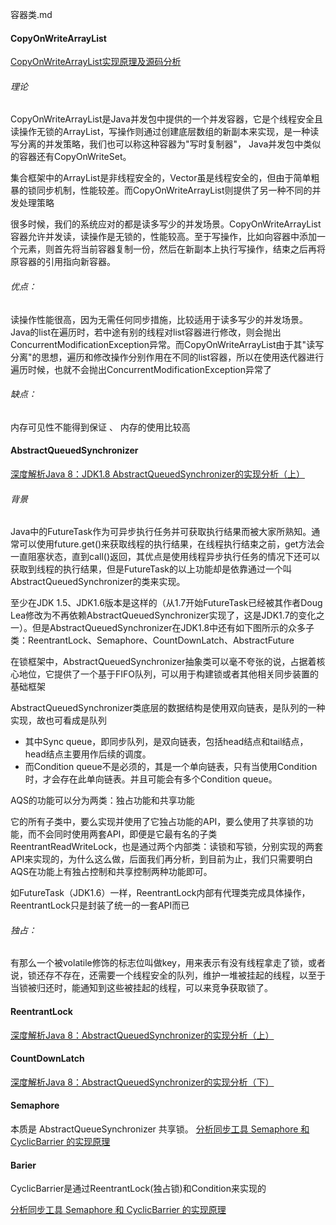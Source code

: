 容器类.md


####  CopyOnWriteArrayList

[CopyOnWriteArrayList实现原理及源码分析](http://www.cnblogs.com/chengxiao/p/6881974.html)

###### 理论

CopyOnWriteArrayList是Java并发包中提供的一个并发容器，它是个线程安全且读操作无锁的ArrayList，写操作则通过创建底层数组的新副本来实现，是一种读写分离的并发策略，我们也可以称这种容器为"写时复制器"，
Java并发包中类似的容器还有CopyOnWriteSet。

集合框架中的ArrayList是非线程安全的，Vector虽是线程安全的，但由于简单粗暴的锁同步机制，性能较差。而CopyOnWriteArrayList则提供了另一种不同的并发处理策略 

很多时候，我们的系统应对的都是读多写少的并发场景。CopyOnWriteArrayList容器允许并发读，读操作是无锁的，性能较高。至于写操作，比如向容器中添加一个元素，则首先将当前容器复制一份，然后在新副本上执行写操作，结束之后再将原容器的引用指向新容器。

###### 优点：
读操作性能很高，因为无需任何同步措施，比较适用于读多写少的并发场景。Java的list在遍历时，若中途有别的线程对list容器进行修改，则会抛出ConcurrentModificationException异常。而CopyOnWriteArrayList由于其"读写分离"的思想，遍历和修改操作分别作用在不同的list容器，所以在使用迭代器进行遍历时候，也就不会抛出ConcurrentModificationException异常了

###### 缺点： 
内存可见性不能得到保证  、  内存的使用比较高


#### AbstractQueuedSynchronizer

[深度解析Java 8：JDK1.8 AbstractQueuedSynchronizer的实现分析（上）](http://www.infoq.com/cn/articles/jdk1.8-abstractqueuedsynchronizer)

###### 背景

Java中的FutureTask作为可异步执行任务并可获取执行结果而被大家所熟知。通常可以使用future.get()来获取线程的执行结果，在线程执行结束之前，get方法会一直阻塞状态，直到call()返回，其优点是使用线程异步执行任务的情况下还可以获取到线程的执行结果，但是FutureTask的以上功能却是依靠通过一个叫AbstractQueuedSynchronizer的类来实现。

至少在JDK 1.5、JDK1.6版本是这样的（从1.7开始FutureTask已经被其作者Doug Lea修改为不再依赖AbstractQueuedSynchronizer实现了，这是JDK1.7的变化之一）。但是AbstractQueuedSynchronizer在JDK1.8中还有如下图所示的众多子类：ReentrantLock、Semaphore、CountDownLatch、AbstractFuture

在锁框架中，AbstractQueuedSynchronizer抽象类可以毫不夸张的说，占据着核心地位，它提供了一个基于FIFO队列，可以用于构建锁或者其他相关同步装置的基础框架

AbstractQueuedSynchronizer类底层的数据结构是使用双向链表，是队列的一种实现，故也可看成是队列
- 其中Sync queue，即同步队列，是双向链表，包括head结点和tail结点，head结点主要用作后续的调度。
- 而Condition queue不是必须的，其是一个单向链表，只有当使用Condition时，才会存在此单向链表。并且可能会有多个Condition queue。


AQS的功能可以分为两类：独占功能和共享功能

它的所有子类中，要么实现并使用了它独占功能的API，要么使用了共享锁的功能，而不会同时使用两套API，即便是它最有名的子类ReentrantReadWriteLock，也是通过两个内部类：读锁和写锁，分别实现的两套API来实现的，为什么这么做，后面我们再分析，到目前为止，我们只需要明白AQS在功能上有独占控制和共享控制两种功能即可。

如FutureTask（JDK1.6）一样，ReentrantLock内部有代理类完成具体操作，ReentrantLock只是封装了统一的一套API而已

###### 独占：
有那么一个被volatile修饰的标志位叫做key，用来表示有没有线程拿走了锁，或者说，锁还存不存在，还需要一个线程安全的队列，维护一堆被挂起的线程，以至于当锁被归还时，能通知到这些被挂起的线程，可以来竞争获取锁了。


#### ReentrantLock

[深度解析Java 8：AbstractQueuedSynchronizer的实现分析（上）](http://www.infoq.com/cn/articles/jdk1.8-abstractqueuedsynchronizer)

#### CountDownLatch

[深度解析Java 8：AbstractQueuedSynchronizer的实现分析（下）](http://www.infoq.com/cn/articles/java8-abstractqueuedsynchronizer)

#### Semaphore

本质是 AbstractQueueSynchronizer 共享锁。
[分析同步工具 Semaphore 和 CyclicBarrier 的实现原理](https://juejin.im/entry/5899350e128fe1006568376e)


#### Barier

CyclicBarrier是通过ReentrantLock(独占锁)和Condition来实现的

[分析同步工具 Semaphore 和 CyclicBarrier 的实现原理](https://juejin.im/entry/5899350e128fe1006568376e)